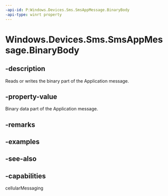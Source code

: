 ----api-id: P:Windows.Devices.Sms.SmsAppMessage.BinaryBody
-api-type: winrt property
---<!-- Property syntaxpublic Windows.Storage.Streams.IBuffer BinaryBody { get;  set; }--># Windows.Devices.Sms.SmsAppMessage.BinaryBody## -descriptionReads or writes the binary part of the Application message.## -property-valueBinary data part of the Application message.## -remarks## -examples## -see-also## -capabilitiescellularMessaging